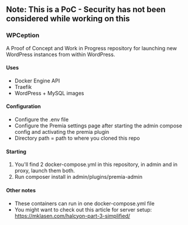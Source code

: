 ## Note: This is a PoC - Security has not been considered while working on this

### WPCeption

A Proof of Concept and Work in Progress repository for launching new WordPress instances from within WordPress.

#### Uses
- Docker Engine API
- Traefik
- WordPress + MySQL images

#### Configuration
- Configure the .env file
- Configure the Premia settings page after starting the admin compose config and activating the premia plugin
- Directory path = path to where you cloned this repo

#### Starting
1. You'll find 2 docker-compose.yml in this repository, in admin and in proxy, launch them both.
2. Run composer install in admin/plugins/premia-admin

#### Other notes
- These containers can run in one docker-compose.yml file
- You might want to check out this article for server setup: https://mklasen.com/halcyon-part-3-simplified/

